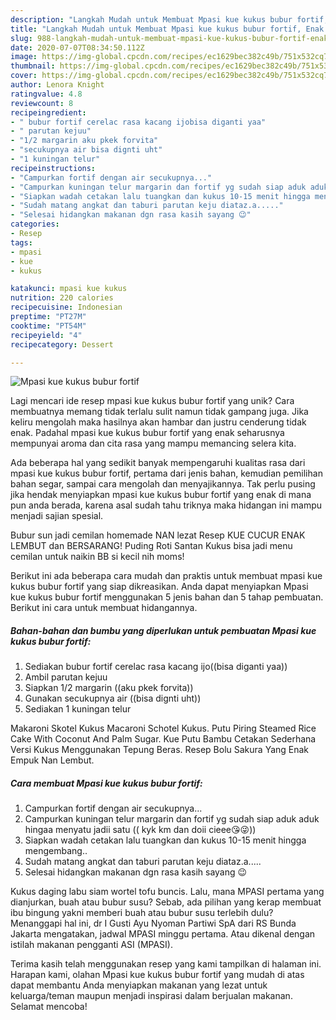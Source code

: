 ```yaml
---
description: "Langkah Mudah untuk Membuat Mpasi kue kukus bubur fortif, Enak Banget"
title: "Langkah Mudah untuk Membuat Mpasi kue kukus bubur fortif, Enak Banget"
slug: 988-langkah-mudah-untuk-membuat-mpasi-kue-kukus-bubur-fortif-enak-banget
date: 2020-07-07T08:34:50.112Z
image: https://img-global.cpcdn.com/recipes/ec1629bec382c49b/751x532cq70/mpasi-kue-kukus-bubur-fortif-foto-resep-utama.jpg
thumbnail: https://img-global.cpcdn.com/recipes/ec1629bec382c49b/751x532cq70/mpasi-kue-kukus-bubur-fortif-foto-resep-utama.jpg
cover: https://img-global.cpcdn.com/recipes/ec1629bec382c49b/751x532cq70/mpasi-kue-kukus-bubur-fortif-foto-resep-utama.jpg
author: Lenora Knight
ratingvalue: 4.8
reviewcount: 8
recipeingredient:
- " bubur fortif cerelac rasa kacang ijobisa diganti yaa"
- " parutan kejuu"
- "1/2 margarin aku pkek forvita"
- "secukupnya air bisa dignti uht"
- "1 kuningan telur"
recipeinstructions:
- "Campurkan fortif dengan air secukupnya..."
- "Campurkan kuningan telur margarin dan fortif yg sudah siap aduk aduk hingaa menyatu jadii satu (( kyk km dan doii cieee😘😜))"
- "Siapkan wadah cetakan lalu tuangkan dan kukus 10-15 menit hingga mengembang.."
- "Sudah matang angkat dan taburi parutan keju diataz.a....."
- "Selesai hidangkan makanan dgn rasa kasih sayang 😉"
categories:
- Resep
tags:
- mpasi
- kue
- kukus

katakunci: mpasi kue kukus 
nutrition: 220 calories
recipecuisine: Indonesian
preptime: "PT27M"
cooktime: "PT54M"
recipeyield: "4"
recipecategory: Dessert

---
```



![Mpasi kue kukus bubur fortif](https://img-global.cpcdn.com/recipes/ec1629bec382c49b/751x532cq70/mpasi-kue-kukus-bubur-fortif-foto-resep-utama.jpg)

Lagi mencari ide resep mpasi kue kukus bubur fortif yang unik? Cara membuatnya memang tidak terlalu sulit namun tidak gampang juga. Jika keliru mengolah maka hasilnya akan hambar dan justru cenderung tidak enak. Padahal mpasi kue kukus bubur fortif yang enak seharusnya mempunyai aroma dan cita rasa yang mampu memancing selera kita.

Ada beberapa hal yang sedikit banyak mempengaruhi kualitas rasa dari mpasi kue kukus bubur fortif, pertama dari jenis bahan, kemudian pemilihan bahan segar, sampai cara mengolah dan menyajikannya. Tak perlu pusing jika hendak menyiapkan mpasi kue kukus bubur fortif yang enak di mana pun anda berada, karena asal sudah tahu triknya maka hidangan ini mampu menjadi sajian spesial.

Bubur sun jadi cemilan homemade NAN lezat Resep KUE CUCUR ENAK LEMBUT dan BERSARANG! Puding Roti Santan Kukus bisa jadi menu cemilan untuk naikin BB si kecil nih moms!


Berikut ini ada beberapa cara mudah dan praktis untuk membuat mpasi kue kukus bubur fortif yang siap dikreasikan. Anda dapat menyiapkan Mpasi kue kukus bubur fortif menggunakan 5 jenis bahan dan 5 tahap pembuatan. Berikut ini cara untuk membuat hidangannya.

<!--inarticleads1-->

##### Bahan-bahan dan bumbu yang diperlukan untuk pembuatan Mpasi kue kukus bubur fortif:

1. Sediakan  bubur fortif cerelac rasa kacang ijo((bisa diganti yaa))
1. Ambil  parutan kejuu
1. Siapkan 1/2 margarin ((aku pkek forvita))
1. Gunakan secukupnya air ((bisa dignti uht))
1. Sediakan 1 kuningan telur


Makaroni Skotel Kukus Macaroni Schotel Kukus. Putu Piring Steamed Rice Cake With Coconut And Palm Sugar. Kue Putu Bambu Cetakan Sederhana Versi Kukus Menggunakan Tepung Beras. Resep Bolu Sakura Yang Enak Empuk Nan Lembut. 

<!--inarticleads2-->

##### Cara membuat Mpasi kue kukus bubur fortif:

1. Campurkan fortif dengan air secukupnya...
1. Campurkan kuningan telur margarin dan fortif yg sudah siap aduk aduk hingaa menyatu jadii satu (( kyk km dan doii cieee😘😜))
1. Siapkan wadah cetakan lalu tuangkan dan kukus 10-15 menit hingga mengembang..
1. Sudah matang angkat dan taburi parutan keju diataz.a.....
1. Selesai hidangkan makanan dgn rasa kasih sayang 😉


Kukus daging labu siam wortel tofu buncis. Lalu, mana MPASI pertama yang dianjurkan, buah atau bubur susu? Sebab, ada pilihan yang kerap membuat ibu bingung yakni memberi buah atau bubur susu terlebih dulu? Menanggapi hal ini, dr I Gusti Ayu Nyoman Partiwi SpA dari RS Bunda Jakarta mengatakan, jadwal MPASI minggu pertama. Atau dikenal dengan istilah makanan pengganti ASI (MPASI). 

Terima kasih telah menggunakan resep yang kami tampilkan di halaman ini. Harapan kami, olahan Mpasi kue kukus bubur fortif yang mudah di atas dapat membantu Anda menyiapkan makanan yang lezat untuk keluarga/teman maupun menjadi inspirasi dalam berjualan makanan. Selamat mencoba!
